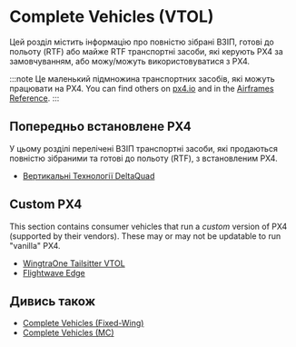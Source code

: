 # Complete Vehicles (VTOL)

Цей розділ містить інформацію про повністю зібрані ВЗІП, готові до польоту (RTF) або майже RTF транспортні засоби, які керують PX4 за замовчуванням, або можу/можуть використовуватися з PX4.

:::note
Це маленький підмножина транспортних засобів, які можуть працювати на PX4.
You can find others on [px4.io](https://px4.io/ecosystem/commercial-systems/) and in the [Airframes Reference](../airframes/airframe_reference.md).
:::

<!--
## Drone Development Kits/Reference Platforms

This section lists drone kits that are intended as platforms for further development.
They may come either fully assembled or in parts.
-->

## Попередньо встановлене PX4

У цьому розділі перелічені ВЗІП транспортні засоби, які продаються повністю зібраними та готові до польоту (RTF), з встановленим PX4.

- [Вертикальні Технології DeltaQuad](https://px4.io/портфоліо/deltaquad-vtol/)

<!-- ## PX4 Compatible -->

## Custom PX4

This section contains consumer vehicles that run a _custom_ version of PX4 (supported by their vendors).
These may or may not be updatable to run "vanilla" PX4.

- [WingtraOne Tailsitter VTOL](https://px4.io/portfolio/wingtraone-tailsitter-vtol/)
- [Flightwave Edge](https://px4.io/portfolio/flywave-edge/)

## Дивись також

- [Complete Vehicles (Fixed-Wing)](../complete_vehicles_fw/README.md)
- [Complete Vehicles (MC)](../complete_vehicles_mc/README.md)
